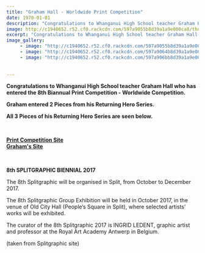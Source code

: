 ```yaml
---
title: "Graham Hall - Worldwide Print Competition"
date: 1970-01-01
description: "Congratulations to Whanganui High School teacher Graham Hall who has entered the 8th Biannual Print Competition - Worldwide Competition..."
image: http://c1940652.r52.cf0.rackcdn.com/597a9055b8d39a1a9e000ca8/thumbs_The-adventure-of-the-Hero-crossing-the-first-threshold.jpg
excerpt: "Congratulations to Whanganui High School teacher Graham Hall who has entered the 8th Biannual Print Competition - Worldwide Competition."
image_gallery:
     - image: "http://c1940652.r52.cf0.rackcdn.com/597a9055b8d39a1a9e000ca8/thumbs_The-adventure-of-the-Hero-crossing-the-first-threshold.jpg"
     - image: "http://c1940652.r52.cf0.rackcdn.com/597a9064b8d39a1a9e000caa/thumbs_The-adventure-of-the-Hero-master-of-two-worlds.jpg"
     - image: "http://c1940652.r52.cf0.rackcdn.com/597a906bb8d39a1a9e000cac/thumbs_The-adventure-of-the-Hero-road-of-trials.jpg"
    
    
---
```


<p><strong><span id="docs-internal-guid-7777b33b-86c0-e4af-95ef-0c361241cda3"><span>Congratulations to Whanganui High School teacher Graham Hall who has entered the 8th Biannual Print Competition - Worldwide Competition.</span></span></strong></p>
<p><strong></strong><strong><span id="docs-internal-guid-7777b33b-86c1-50b2-75d2-dd4ce0b48a57">Graham entered 2 Pieces from his Returning Hero Series. &nbsp;</span></strong></p>
<p><strong><span><span><span id="docs-internal-guid-7777b33b-86c1-50b2-75d2-dd4ce0b48a57"><span>All 3 Pieces of his Returning Hero Series are seen below.</span></span></span></span></strong></p>
<p><strong><span><span><span><span><br /></span></span></span></span></strong></p>
<p><strong><a href="http://www.splitgraphic.hr/arhiva/9824?lang=en">Print&nbsp;Competition Site</a><span><span><span><span><strong><br /></strong></span></span></span></span><a href="http://www.grahamhallprintmaker.com/">Graham's Site</a></strong></p>
<p><strong><span><span><span><span><br /></span></span></span></span></strong></p>
<p><strong>8<span>th</span>&nbsp;SPLITGRAPHIC BIENNIAL 2017</strong></p>
<p>The 8<span>th</span>&nbsp;Splitgraphic will be organised in Split, from October to December 2017.</p>
<p>The 8<span>th</span>&nbsp;Splitgraphic Group Exhibition will be held in October 2017, in the venue of Old City Hall (People&rsquo;s Square in Split), where selected artists&rsquo; works will be exhibited.</p>
<p>The curator of the 8<span>th</span>&nbsp;Splitgraphic 2017 is<strong>&nbsp;</strong>INGRID LEDENT, graphic artist and professor at the Royal Art Academy Antwerp in Belgium.</p>
<p>(taken from Splitgraphic site)</p>

